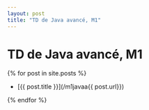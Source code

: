 ```yaml
---
layout: post
title: "TD de Java avancé, M1"
---
```

TD de Java avancé, M1
=====================

{% for post in site.posts %}

- [{{ post.title }}](/m1javaa{{ post.url}})

{% endfor %}
